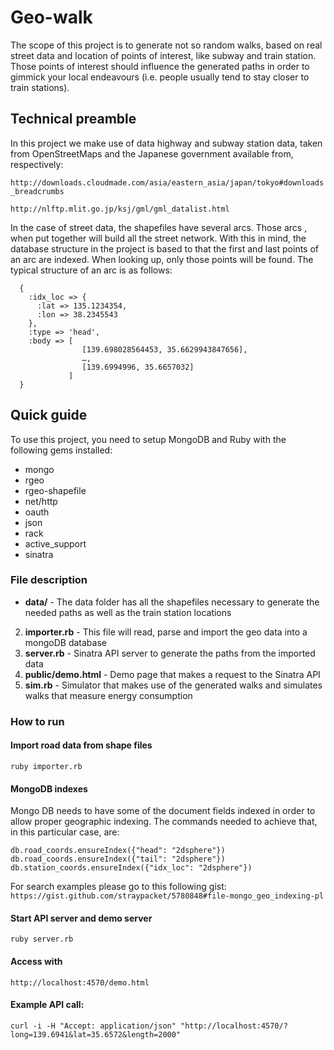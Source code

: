 # Geo-walk
The scope of this project is to generate not so random walks, based on real street data and location of points of interest, like subway and train station. 
Those points of interest should influence the generated paths in order to gimmick your local endeavours (i.e. people usually tend to stay closer to train stations).

## Technical preamble

In this project we make use of data highway and subway station data, taken from OpenStreetMaps and the Japanese government available from, respectively:

`http://downloads.cloudmade.com/asia/eastern_asia/japan/tokyo#downloads_breadcrumbs`

`http://nlftp.mlit.go.jp/ksj/gml/gml_datalist.html`

In the case of street data, the shapefiles have several arcs. Those arcs , when put together will build all the street network. With this in mind, the database structure in the project is based to that the first and last points of an arc are indexed. When looking up, only those points will be found. The typical structure of an arc is as follows:

      {
        :idx_loc => {
          :lat => 135.1234354,
          :lon => 38.2345543
        },
        :type => 'head',
        :body => [
        			[139.698028564453, 35.6629943847656],
         			…, 
         			[139.6994996, 35.6657032]
         		 ]
      }

## Quick guide
To use this project, you need to setup MongoDB and Ruby with the following gems installed:

* mongo
* rgeo
* rgeo-shapefile
* net/http
* oauth
* json
* rack
* active_support
* sinatra

### File description

* **data/** - The data folder has all the shapefiles necessary to generate the needed paths as well as the train station locations

2. **importer.rb** - This file will read, parse and import the geo data into a mongoDB database
3. **server.rb** - Sinatra API server to generate the paths from the imported data
4. **public/demo.html** - Demo page that makes a request to the Sinatra API
5. **sim.rb** - Simulator that makes use of the generated walks and simulates walks that measure energy consumption

### How to run

#### Import road data from shape files

`ruby importer.rb`

#### MongoDB indexes
Mongo DB needs to have some of the document fields indexed in order to allow proper geographic indexing. The commands needed to achieve that, in this particular case, are:

`db.road_coords.ensureIndex({"head": "2dsphere"})`
`db.road_coords.ensureIndex({"tail": "2dsphere"})`
`db.station_coords.ensureIndex({"idx_loc": "2dsphere"})`

For search examples please go to this following gist:
`https://gist.github.com/straypacket/5780848#file-mongo_geo_indexing-pl`

#### Start API server and demo server
`ruby server.rb`

#### Access with

`http://localhost:4570/demo.html`

#### Example API call: 

`curl -i -H "Accept: application/json" "http://localhost:4570/?long=139.6941&lat=35.6572&length=2000"`
